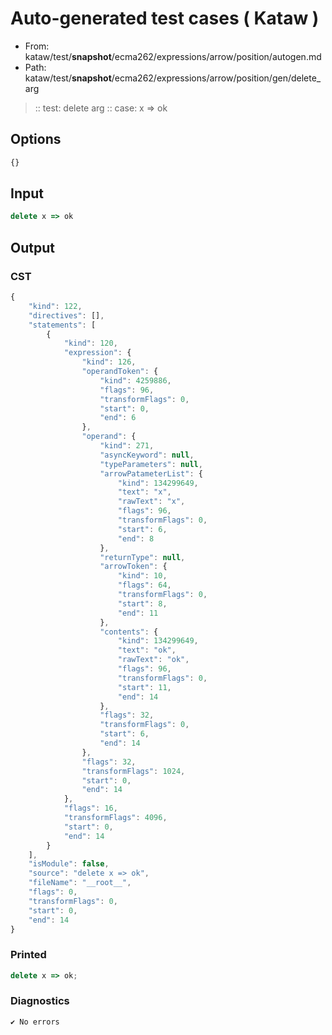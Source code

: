 # Auto-generated test cases ( Kataw )
- From: kataw/test/__snapshot__/ecma262/expressions/arrow/position/autogen.md
- Path: kataw/test/__snapshot__/ecma262/expressions/arrow/position/gen/delete_arg
> :: test: delete arg
> :: case: x => ok
## Options

`````js
{}
`````
## Input

`````js
delete x => ok
`````
## Output

### CST

```javascript
{
    "kind": 122,
    "directives": [],
    "statements": [
        {
            "kind": 120,
            "expression": {
                "kind": 126,
                "operandToken": {
                    "kind": 4259886,
                    "flags": 96,
                    "transformFlags": 0,
                    "start": 0,
                    "end": 6
                },
                "operand": {
                    "kind": 271,
                    "asyncKeyword": null,
                    "typeParameters": null,
                    "arrowPatameterList": {
                        "kind": 134299649,
                        "text": "x",
                        "rawText": "x",
                        "flags": 96,
                        "transformFlags": 0,
                        "start": 6,
                        "end": 8
                    },
                    "returnType": null,
                    "arrowToken": {
                        "kind": 10,
                        "flags": 64,
                        "transformFlags": 0,
                        "start": 8,
                        "end": 11
                    },
                    "contents": {
                        "kind": 134299649,
                        "text": "ok",
                        "rawText": "ok",
                        "flags": 96,
                        "transformFlags": 0,
                        "start": 11,
                        "end": 14
                    },
                    "flags": 32,
                    "transformFlags": 0,
                    "start": 6,
                    "end": 14
                },
                "flags": 32,
                "transformFlags": 1024,
                "start": 0,
                "end": 14
            },
            "flags": 16,
            "transformFlags": 4096,
            "start": 0,
            "end": 14
        }
    ],
    "isModule": false,
    "source": "delete x => ok",
    "fileName": "__root__",
    "flags": 0,
    "transformFlags": 0,
    "start": 0,
    "end": 14
}
```

### Printed

```javascript
delete x => ok;
```

### Diagnostics

```javascript
✔ No errors
```

